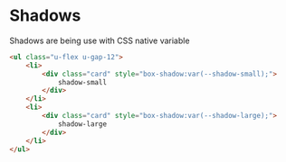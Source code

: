 # Shadows

Shadows are being use with CSS native variable

```html
<ul class="u-flex u-gap-12">
    <li>
        <div class="card" style="box-shadow:var(--shadow-small);">
            shadow-small
        </div>
    </li>
    <li>
        <div class="card" style="box-shadow:var(--shadow-large);">
            shadow-large
        </div>
    </li>
</ul>
```